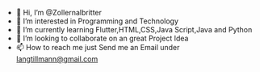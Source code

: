 - 👋 Hi, I’m @Zollernalbritter
- 👀 I’m interested in Programming and Technology
- 🌱 I’m currently learning Flutter,HTML,CSS,Java Script,Java and Python
- 💞️ I’m looking to collaborate on an great Project Idea
- 📫 How to reach me just Send me an Email under langtillmann@gmail.com

<!---
Zollernalbritter/Zollernalbritter is a ✨ special ✨ repository because its `README.md` (this file) appears on your GitHub profile.
You can click the Preview link to take a look at your changes.
--->
